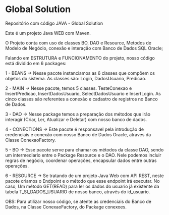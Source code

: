 # Global Solution
Repositório com código JAVA - Global Solution

Este é um projeto Java WEB com Maven.  

O Projeto conta com uso de classes BO, DAO e Resource, Metodos de Modelo de Negócio, conexão e interação com Banco de Dados SQL Oracle;

Falando em ESTRUTURA e FUNCIONAMENTO do projeto, nosso código está dividido em 6 packages:

1 - BEANS → Nesse pacote instanciamos as 6 classes que compõem os objetos do sistema. As classes são: Login, DadosUsuario, Predicao.

2 - MAIN → Nesse pacote, temos 5 classes. TesteConexao e InsertPredicao, InsertDadosUsuario, SelectDadosUsuario e InsertLogin. As cinco classes são referentes a conexão e cadastro de registros no Banco de Dados.

3 - DAO → Nesse package temos a preparação dos métodos que irão interagir (Criar, Ler, Atualizar e Deletar) com nosso banco de dados.

4 - CONECTIONS → Este pacote é responsavel pela introdução de credenciais e conexão com nosso Banco de Dados Oracle, atraves da Classe ConexaoFactory.

5 - BO → Esse pacote serve para chamar os métodos da classe DAO, sendo um intermediario entre o Package Resource e o DAO. Nele podemos incluir regras de negócio, coordenar operações, encapsular dados entre outras operações. 

6 - RESOURCE → Se tratando de um projeto Java Web com API REST, neste pacote criamos o Endpoint e o método que esse endpoint irá executar. No caso, Um método GET(READ) para ler os dados do usuario já existente da tabela T_SI_DADOS_USUARIO de nosso banco, através do id_usuario.

OBS: Para utilizar nosso código, se atente as credenciais do Banco de Dados, na Classe ConexaoFactory, do Package conexoes.
